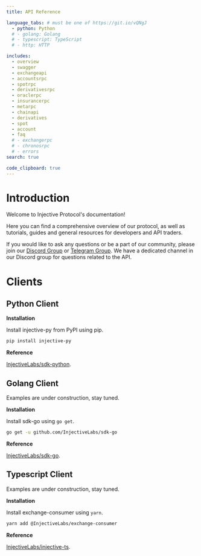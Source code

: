 ```yaml
---
title: API Reference

language_tabs: # must be one of https://git.io/vQNgJ
  - python: Python
  # - golang: Golang
  # - typescript: TypeScript
  # - http: HTTP

includes:
  - overview
  - swagger
  - exchangeapi
  - accountsrpc
  - spotrpc
  - derivativesrpc
  - oraclerpc
  - insurancerpc
  - metarpc
  - chainapi
  - derivatives
  - spot
  - account
  - faq
  # - exchangerpc
  # - chronosrpc
  # - errors
search: true

code_clipboard: true
---
```


# Introduction

Welcome to Injective Protocol's documentation!

Here you can find a comprehensive overview of our protocol, as well as tutorials, guides and general resources for developers and API traders.

If you would like to ask any questions or be a part of our community, please join our [Discord Group](https://discord.gg/injective) or [Telegram Group](https://t.me/InjectiveAPI). We have a dedicated channel in our Discord group for questions related to the API.


# Clients

## Python Client
**Installation**

Install injective-py from PyPI using pip.

```bash
pip install injective-py
```

**Reference**

[InjectiveLabs/sdk-python](https://github.com/InjectiveLabs/sdk-python).


## Golang Client
Examples are under construction, stay tuned.

**Installation**

Install sdk-go using `go get`.

```bash
go get -u github.com/InjectiveLabs/sdk-go
```

**Reference**

[InjectiveLabs/sdk-go](https://github.com/InjectiveLabs/sdk-go).

<!-- [comment]: <> (TODO: implement)
See the examples folder for simple Golang examples. -->


## Typescript Client
Examples are under construction, stay tuned.

**Installation**

Install exchange-consumer using `yarn`.

```bash
yarn add @InjectiveLabs/exchange-consumer
```

**Reference**

[InjectiveLabs/injective-ts](https://github.com/InjectiveLabs/injective-ts/tree/master/packages/exchange-consumer).
